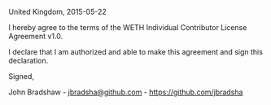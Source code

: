 United Kingdom, 2015-05-22

I hereby agree to the terms of the WETH Individual Contributor License
Agreement v1.0.

I declare that I am authorized and able to make this agreement and sign this
declaration.

Signed,

John Bradshaw - jbradsha@github.com - https://github.com/jbradsha
